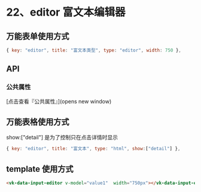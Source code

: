 # 22、editor 富文本编辑器

## 万能表单使用方式

```js
{ key: "editor", title: "富文本类型", type: "editor", width: 750 },
```

## API

### 公共属性

[点击查看『公共属性』](opens new window)

## 万能表格使用方式

show:["detail"] 是为了控制只在点击详情时显示

```js
{ key: "editor", title: "富文本", type: "html", show:["detail"] },
```

## template 使用方式

```html
<vk-data-input-editor v-model="value1"  width="750px"></vk-data-input-editor>